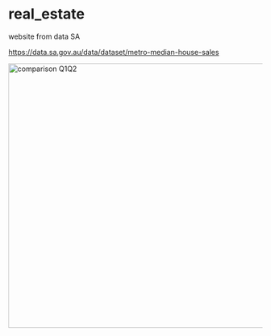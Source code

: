 # real_estate

website from 
data SA

https://data.sa.gov.au/data/dataset/metro-median-house-sales

<img width="524" alt="comparison Q1Q2" src="https://github.com/user-attachments/assets/bf87d618-0e4a-46fd-87d7-37ecc051bb65">
